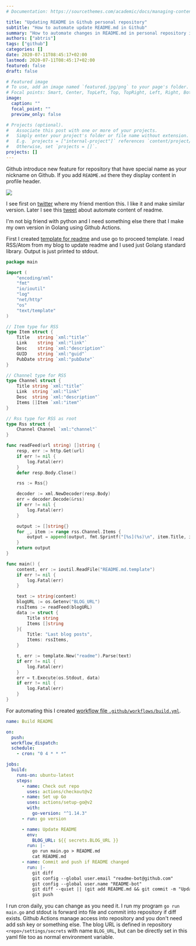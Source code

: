 ```yaml
---
# Documentation: https://sourcethemes.com/academic/docs/managing-content/

title: "Updating README in Github personal repository"
subtitle: "How to automate update README.md in Github"
summary: "How to automate changes in README.md in personal repository in Github."
authors: ["abtris"]
tags: ["github"]
categories: []
date: 2020-07-11T08:45:17+02:00
lastmod: 2020-07-11T08:45:17+02:00
featured: false
draft: false

# Featured image
# To use, add an image named `featured.jpg/png` to your page's folder.
# Focal points: Smart, Center, TopLeft, Top, TopRight, Left, Right, BottomLeft, Bottom, BottomRight.
image:
  caption: ""
  focal_point: ""
  preview_only: false

# Projects (optional).
#   Associate this post with one or more of your projects.
#   Simply enter your project's folder or file name without extension.
#   E.g. `projects = ["internal-project"]` references `content/project/deep-learning/index.md`.
#   Otherwise, set `projects = []`.
projects: []
---
```


Github introduce new feature for repository that have special name as your nickname on Github. If you add `README.md` there they display content in profile header.

![](/post/github-personal-repo.jpg)

I see first on [twitter](https://twitter.com/robinpokorny/status/1281202047086444545) where my friend mention this. I like it and make similar version. Later I see this [tweet](https://twitter.com/simonw/status/1281435464474324993) about automate content of readme.

I'm not big friend with python and I need something else there that I make my own version in Golang using Github Actions.

First I created [template for readme](https://github.com/abtris/abtris/blob/master/README.md.template) and use go to proceed template. I read RSS/Atom from my blog to update readme and I used just Golang standard library. Output is just printed to stdout.

```go
package main

import (
	"encoding/xml"
	"fmt"
	"io/ioutil"
	"log"
	"net/http"
	"os"
	"text/template"
)

// Item type for RSS
type Item struct {
	Title   string `xml:"title"`
	Link    string `xml:"link"`
	Desc    string `xml:"description"`
	GUID    string `xml:"guid"`
	PubDate string `xml:"pubDate"`
}

// Channel type for RSS
type Channel struct {
	Title string `xml:"title"`
	Link  string `xml:"link"`
	Desc  string `xml:"description"`
	Items []Item `xml:"item"`
}

// Rss type for RSS as root
type Rss struct {
	Channel Channel `xml:"channel"`
}

func readFeed(url string) []string {
	resp, err := http.Get(url)
	if err != nil {
		log.Fatal(err)
	}
	defer resp.Body.Close()

	rss := Rss{}

	decoder := xml.NewDecoder(resp.Body)
	err = decoder.Decode(&rss)
	if err != nil {
		log.Fatal(err)
	}

	output := []string{}
	for _, item := range rss.Channel.Items {
		output = append(output, fmt.Sprintf("[%s](%s)\n", item.Title, item.Link))
	}
	return output
}

func main() {
	content, err := ioutil.ReadFile("README.md.template")
	if err != nil {
		log.Fatal(err)
	}

	text := string(content)
	blogURL := os.Getenv("BLOG_URL")
	rssItems := readFeed(blogURL)
	data := struct {
		Title string
		Items []string
	}{
		Title: "Last blog posts",
		Items: rssItems,
	}

	t, err := template.New("readme").Parse(text)
	if err != nil {
		log.Fatal(err)
	}
	err = t.Execute(os.Stdout, data)
	if err != nil {
		log.Fatal(err)
	}
}
```

For automating this I created [workflow file `.github/workflows/build.yml`](https://github.com/abtris/abtris/blob/master/.github/workflows/build.yml).

```yaml
name: Build README

on:
  push:
  workflow_dispatch:
  schedule:
    - cron: "0 4 * * *"

jobs:
  build:
    runs-on: ubuntu-latest
    steps:
      - name: Check out repo
        uses: actions/checkout@v2
      - name: Set up Go
        uses: actions/setup-go@v2
        with:
          go-version: "^1.14.3"
      - run: go version

      - name: Update README
        env:
          BLOG_URL: ${{ secrets.BLOG_URL }}
        run: |-
          go run main.go > README.md
          cat README.md
      - name: Commit and push if README changed
        run: |-
          git diff
          git config --global user.email "readme-bot@github.com"
          git config --global user.name "README-bot"
          git diff --quiet || (git add README.md && git commit -m "Updated README")
          git push
```

I run cron daily, you can change as you need it. I run my program `go run main.go` and stdout is forward into file and commit into repository if diff exists. Github Actions manage access into repository and you don't need add ssh key or something else. The blog URL is defined in repository `<repo>/settings/secrets` with name `BLOG_URL`, but can be directly set in this yaml file too as normal environment variable.
